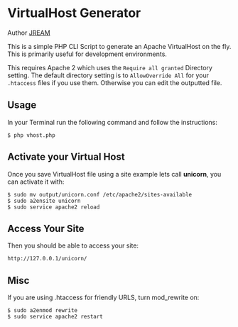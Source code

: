 # VirtualHost Generator
Author [JREAM](http://jream.com)

This is a simple PHP CLI Script to generate an Apache VirtualHost on the fly. This is primarily useful for development environments.

This requires Apache 2 which uses the `Require all granted` Directory setting. The default directory setting is to `AllowOverride All` for your `.htaccess` files if you use them. Otherwise you can edit the outputted file.


## Usage
In your Terminal run the following command and follow the instructions:

    $ php vhost.php

## Activate your Virtual Host

Once you save VirtualHost file using a site example lets call **unicorn**, you can activate it with:

    $ sudo mv output/unicorn.conf /etc/apache2/sites-available
    $ sudo a2ensite unicorn
    $ sudo service apache2 reload

## Access Your Site

Then you should be able to access your site:

    http://127.0.0.1/unicorn/
    
## Misc

If you are using .htaccess for friendly URLS, turn mod_rewrite on:

    $ sudo a2enmod rewrite
    $ sudo service apache2 restart
